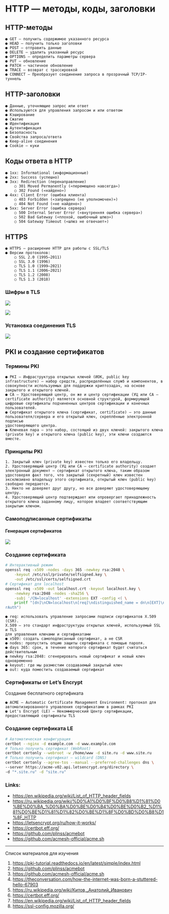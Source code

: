 # HTTP — методы, коды, заголовки

## HTTP-методы
    ● GET — получить содержимое указанного ресурса
    ● HEAD — получить только заголовки
    ● POST — отправить данные
    ● DELETE — удалить указанный ресурс
    ● OPTIONS — определить параметры сервера
    ● PUT — обновление
    ● PATCH — частичное обновление
    ● TRACE — возврат с трассировкой
    ● CONNECT — Преобразует соединение запроса в прозрачный TCP/IP-
    туннель

## HTTP-заголовки
    ● Данные, уточняющие запрос или ответ
    ● Используются для управления запросом и или ответом
    ● Кэширование
    ● Сжатие
    ● Идентификация
    ● Аутентификация
    ● Безопасность
    ● Свойства запроса/ответа
    ● Keep-alive соединения
    ● Cookie – куки

## Коды ответа в HTTP
    ● 1xx: Informational (информационные)
    ● 2xx: Success (успешно)
    ● 3xx: Redirection (перенаправление)
        ○ 301 Moved Permanently («перемещено навсегда»)
        ○ 302 Found («найдено»)
    ● 4xx: Client Error (ошибка клиента)
        ○ 403 Forbidden («запрещено (не уполномочен)»)
        ○ 404 Not Found («не найдено»)
    ● 5xx: Server Error (ошибка сервера)
        ○ 500 Internal Server Error («внутренняя ошибка сервера»)
        ○ 502 Bad Gateway («плохой, ошибочный шлюз»)
        ○ 504 Gateway Timeout («шлюз не отвечает»)
## HTTPS
    ● HTTPS — расширение HTTP для работы с SSL/TLS
    ● Версии протоколов:
        ○ SSL 2.0 (1995–2011)
        ○ SSL 3.0 (1996)
        ○ TLS 1.0 (1999–2021)
        ○ TLS 1.1 (2006–2021)
        ○ TLS 1.2 (2008)
        ○ TLS 1.3 (2018)

### Шифры в TLS 
![](./screenshot1.png)


![](./screenshot2.png)

### Установка соединения TLS
![](./screenshot3.png)

## PKI и создание сертификатов
### Термины PKI
    ● PKI — Инфраструктура открытых ключей (ИОК, public key infrastructure) — набор средств, распределённых служб и компонентов, в совокупности используемых для поддержки криптозадач, на основе закрытого и открытого ключей.
    ● CA — Удостоверяющий центр, он же и центр сертификации (УЦ или CA — certificate authority) является основной структурой, формирующей цифровые сертификаты подчиненных центров сертификации и конечных пользователей.
    ● Сертификат открытого ключа (сертификат, certificate) — это данные
    пользователя/сервера и его открытый ключ, скреплённые электронной подписью
    удостоверяющего центра.
    ● Ключевая пара — это набор, состоящий из двух ключей: закрытого ключа (private key) и открытого ключа (public key), эти ключи создаются вместе.

### Принципы PKI
    1. Закрытый ключ (private key) известен только его владельцу.
    2. Удостоверяющий центр (УЦ или CA — certificate authority) создает электронный документ — сертификат открытого ключа, таким образом удостоверяя факт того, что закрытый (секретный) ключ известен эксклюзивно владельцу этого сертификата, открытый ключ (public key) свободно передается.
    3. Никто не доверяет друг другу, но все доверяют удостоверяющему центру.
    4. Удостоверяющий центр подтверждает или опровергает принадлежность открытого ключа заданному лицу, которое владеет соответствующим закрытым ключом.

### Самоподписанные сертификаты
#### Генерация сертификатов
![](./screenshot4.png)

### Создание сертификата
```bash
# Интерактивный режим
openssl req -x509 -nodes -days 365 -newkey rsa:2048 \
    -keyout /etc/ssl/private/selfsigned.key \
    -out /etc/ssl/certs/selfsigned.crt
# Сертификат для localhost
openssl req -x509 -out localhost.crt -keyout localhost.key \
    -newkey rsa:2048 -nodes -sha256 \
    -subj '/CN=localhost' -extensions EXT -config <( \
    printf "[dn]\nCN=localhost\n[req]\ndistinguished_name = dn\n[EXT]\nsubjectAltName=DNS:localhost\nkeyUsage=digitalSignature\nextendedKeyUsage=serve
rAuth")

```
    ● req: использовать управление запросами подписи сертификатов X.509 (CSR).
    X.509 — это стандарт инфраструктуры открытых ключей, используемый SSL и TLS
    для управления ключами и сертификатами
    ● x509: создать самоподписанный сертификат, а не CSR
    ● nodes: пропустить опцию защиты сертификата с помощью пароля.
    ● days 365: срок, в течение которого сертификат будет считаться действительным
    ● newkey rsa:2048: сгенерировать новый сертификат и новый ключ
    одновременно
    ● keyout: где мы разместим создаваемый закрытый ключ
    ● out: куда поместить создаваемый сертификат

### Сертификаты от Let’s Encrypt

Создание бесплатного сертификата

    ● ACME — Automatic Certificate Management Environment: протокол для
    автоматизированного управления сертификатами в рамках PKI
    ● Let's Encrypt (LE) — Некоммерческий Центр сертификации,
    предоставляющий сертификаты TLS
### Создание сертификата LE
```bash
# Автоматическая конфигурация
certbot --nginx -d example.com -d www.example.com
# Только получить сертификат (WebRoot)
certbot certonly --webroot -w /home/www -d site.ru -d www.site.ru
# Только получить сертификат — wildcard (DNS)
certbot certonly --agree-tos --manual --preferred-challenges dns \
--server https://acme-v02.api.letsencrypt.org/directory \
-d "*.site.ru" -d "site.ru"
```

### Links:

- https://en.wikipedia.org/wiki/List_of_HTTP_header_fields
- https://ru.wikipedia.org/wiki/%D0%A1%D0%BF%D0%B8%D1%81%D0%BE%D0%BA_%D0%BA%D0%BE%D0%B4%D0%BE%D0%B2_%D1%81%D0%BE%D1%81%D1%82%D0%BE%D1%8F%D0%BD%D0%B8%D1%8F_HTTP
- https://letsencrypt.org/ru/how-it-works/
- https://certbot.eff.org/
- https://github.com/plinss/acmebot
- https://github.com/acmesh-official/acme.sh
  
-----
Список материалов для изучения
1. https://pki-tutorial.readthedocs.io/en/latest/simple/index.html
2. https://github.com/plinss/acmebot
3. https://github.com/acmesh-official/acme.sh
4. https://theconversation.com/how-the-internet-was-born-a-stuttered-hello-67903
5. https://ru.wikipedia.org/wiki/Китов,_Анатолий_Иванович
6. https://certbot.eff.org/
7. https://en.wikipedia.org/wiki/List_of_HTTP_header_fields
8. https://ssl-config.mozilla.org/